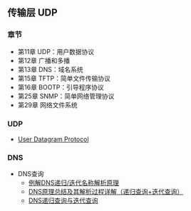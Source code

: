 ## 传输层 UDP

### 章节

- 第11章 UDP：用户数据协议
- 第12章 广播和多播
- 第13章 DNS：域名系统
- 第15章 TFTP：简单文件传输协议
- 第16章 BOOTP：引导程序协议
- 第25章 SNMP：简单网络管理协议
- 第29章 网络文件系统

### UDP

- [User Datagram Protocol](https://en.wikipedia.org/wiki/User_Datagram_Protocol)

### DNS

- DNS查询
  - [例解DNS递归/迭代名称解析原理](https://blog.csdn.net/lycb_gz/article/details/11720247)
  - [DNS原理总结及其解析过程详解（递归查询+迭代查询）](https://blog.csdn.net/wyq_tc25/article/details/51679520)
  - [DNS递归查询与迭代查询](https://www.cnblogs.com/qingdaofu/p/7399670.html)